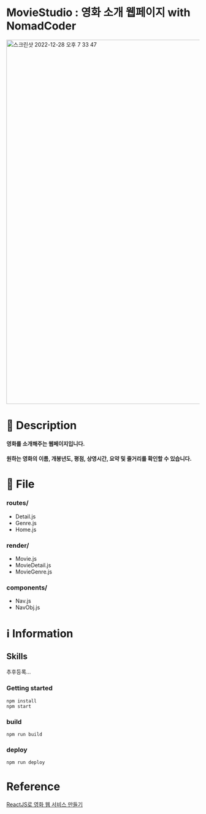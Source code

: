 # MovieStudio : 영화 소개 웹페이지 with NomadCoder

<img width="950" alt="스크린샷 2022-12-28 오후 7 33 47" src="https://user-images.githubusercontent.com/87015084/212919015-6c1e4cb8-9abe-42d8-8bb6-aa5073e5dd2f.png">


# 🧐 Description

#### 영화를 소개해주는 웹페이지입니다. 
#### 원하는 영화의 이름, 개봉년도, 평점, 상영시간, 요약 및 줄거리를 확인할 수 있습니다.


# 📁 File
### routes/ 
* Detail.js
* Genre.js
* Home.js

### render/
* Movie.js
* MovieDetail.js
* MovieGenre.js

### components/
* Nav.js
* NavObj.js

# ℹ️ Information

## Skills
추후등록...

### Getting started
```
npm install
npm start
```

### build
```
npm run build
```

### deploy
```
npm run deploy
```

# Reference

[ReactJS로 영화 웹 서비스 만들기](https://nomadcoders.co/react-for-beginners/lobby)

